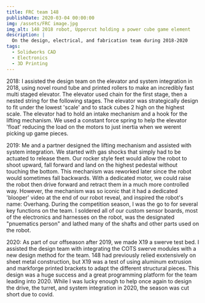 ```yaml
---
title: FRC team 148
publishDate: 2020-03-04 00:00:00
img: /assets/FRC image.jpg
img_alt: 148 2018 robot, Uppercut holding a power cube game element
description: |
  On the design, electrical, and fabrication team during 2018-2020
tags:
  - Solidworks CAD
  - Electronics
  - 3D Printing
---
```


2018: I assisted the design team on the elevator and system integration in 2018, using novel round tube and printed rollers to make an incredibly fast multi staged elevator. The elevator used chain for the first stage, then a nested string for the following stages. The elevator was strategically design to fit under the lowest 'scale' and to stack cubes 2 high on the highest scale. The elevator had to hold an intake mechanism and a hook for the lifting mechanism. We used a constant force spring to help the elevator 'float' reducing the load on the motors to just inertia when we werent picking up game pieces.

2019: Me and a partner designed the lifting mechanism and assisted with system integration. We started with gas shocks that simply had to be actuated to release them. Our rocker style feet would allow the robot to shoot upward, fall forward and land on the highest pedestal without touching the bottom. This mechanism was reworked later since the robot would sometimes fall backwards. With a dedicated motor, we could raise the robot then drive forward and retract them in a much more controlled way. However, the mechanism was so iconic that it had a dedicated 'blooper' video at the end of our robot reveal, and inspired the robot's name: Overhang. During the competition season, I was the go to for several key functions on the team. I soldered all of our custom sensor boards, most of the electronics and harnesses on the robot, was the designated "pnuematics person" and lathed many of the shafts and other parts used on the robot.

2020: As part of our offseason after 2019, we made X19 a swerve test bed. I assisted the design team with integrating the COTS swerve modules with a new design method for the team. 148 had previously relied exxtensively on sheet metal construction, but X19 was a test of using aluminum extrusion and markforge printed brackets to adapt the different structural pieces. This design was a huge success and a great programming platform for the team leading into 2020. While I was lucky enough to help once again to design the drive, the turret, and system integration in 2020, the season was cut short due to covid.
